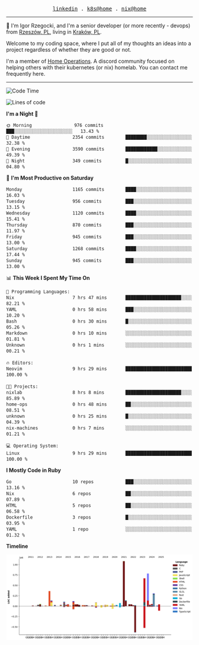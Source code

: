 <p align="center">
  <samp>
    <a href="https://www.linkedin.com/in/ajgon">linkedin</a> .
    <a href="https://github.com/deedee-ops/k8s-gitops">k8s@home</a> .
    <a href="https://github.com/deedee-ops/nixlab">nix@home</a>
  </samp>
</p>

----------------------------------------------------------------

:wave: I'm Igor Rzegocki, and I'm a senior developer (or more recently - devops) from [Rzeszów, PL](https://en.wikipedia.org/wiki/Rzesz%C3%B3w), living in [Kraków, PL](https://en.wikipedia.org/wiki/Krak%C3%B3w).

Welcome to my coding space, where I put all of my thoughts an ideas into a project regardless of whether they are good or not.

I'm a member of [Home Operations](https://discord.gg/home-operations). A discord community focused on helping others with their kubernetes (or nix) homelab. You can contact me frequently here.

----------------------------------------------------------------

<!--START_SECTION:waka-->
![Code Time](http://img.shields.io/badge/Code%20Time-671%20hrs%203%20mins-blue)

![Lines of code](https://img.shields.io/badge/From%20Hello%20World%20I%27ve%20Written-4.7%20million%20lines%20of%20code-blue)

**I'm a Night 🦉** 

```text
🌞 Morning                976 commits         ███░░░░░░░░░░░░░░░░░░░░░░   13.43 % 
🌆 Daytime                2354 commits        ████████░░░░░░░░░░░░░░░░░   32.38 % 
🌃 Evening                3590 commits        ████████████░░░░░░░░░░░░░   49.39 % 
🌙 Night                  349 commits         █░░░░░░░░░░░░░░░░░░░░░░░░   04.80 % 
```
📅 **I'm Most Productive on Saturday** 

```text
Monday                   1165 commits        ████░░░░░░░░░░░░░░░░░░░░░   16.03 % 
Tuesday                  956 commits         ███░░░░░░░░░░░░░░░░░░░░░░   13.15 % 
Wednesday                1120 commits        ████░░░░░░░░░░░░░░░░░░░░░   15.41 % 
Thursday                 870 commits         ███░░░░░░░░░░░░░░░░░░░░░░   11.97 % 
Friday                   945 commits         ███░░░░░░░░░░░░░░░░░░░░░░   13.00 % 
Saturday                 1268 commits        ████░░░░░░░░░░░░░░░░░░░░░   17.44 % 
Sunday                   945 commits         ███░░░░░░░░░░░░░░░░░░░░░░   13.00 % 
```


📊 **This Week I Spent My Time On** 

```text
💬 Programming Languages: 
Nix                      7 hrs 47 mins       █████████████████████░░░░   82.21 % 
YAML                     0 hrs 58 mins       ███░░░░░░░░░░░░░░░░░░░░░░   10.20 % 
Bash                     0 hrs 30 mins       █░░░░░░░░░░░░░░░░░░░░░░░░   05.26 % 
Markdown                 0 hrs 10 mins       ░░░░░░░░░░░░░░░░░░░░░░░░░   01.81 % 
Unknown                  0 hrs 1 mins        ░░░░░░░░░░░░░░░░░░░░░░░░░   00.21 % 

🔥 Editors: 
Neovim                   9 hrs 29 mins       █████████████████████████   100.00 % 

🐱‍💻 Projects: 
nixlab                   8 hrs 8 mins        █████████████████████░░░░   85.89 % 
home-ops                 0 hrs 48 mins       ██░░░░░░░░░░░░░░░░░░░░░░░   08.51 % 
unknown                  0 hrs 25 mins       █░░░░░░░░░░░░░░░░░░░░░░░░   04.39 % 
nix-machines             0 hrs 7 mins        ░░░░░░░░░░░░░░░░░░░░░░░░░   01.21 % 

💻 Operating System: 
Linux                    9 hrs 29 mins       █████████████████████████   100.00 % 
```

**I Mostly Code in Ruby** 

```text
Go                       10 repos            ███░░░░░░░░░░░░░░░░░░░░░░   13.16 % 
Nix                      6 repos             ██░░░░░░░░░░░░░░░░░░░░░░░   07.89 % 
HTML                     5 repos             ██░░░░░░░░░░░░░░░░░░░░░░░   06.58 % 
Dockerfile               3 repos             █░░░░░░░░░░░░░░░░░░░░░░░░   03.95 % 
YAML                     1 repo              ░░░░░░░░░░░░░░░░░░░░░░░░░   01.32 % 
```



**Timeline**

![Lines of Code chart](https://raw.githubusercontent.com/ajgon/ajgon/master/assets/bar_graph.png)


<!--END_SECTION:waka-->

